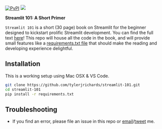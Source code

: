
[![PyPI](https://img.shields.io/pypi/v/streamlit-kickoff-cli)](https://pypi.org/project/streamlit-kickoff-cli/)
<a href="https://hits.seeyoufarm.com"><img src="https://hits.seeyoufarm.com/api/count/incr/badge.svg?url=https%3A%2F%2Fgithub.com%2Farnaudmiribel%2Fstreamlit-kickoff-cli&count_bg=%2379C83D&title_bg=%23555555&icon=&icon_color=%23E7E7E7&title=visits&edge_flat=false"/></a>

**Streamlit 101: A Short Primer**

`Streamlit 101` is a short (30 page) book on Streamlit for the beginner designed to kickstart prolific Streamlit development. You can find the full text [here]()! This repo will house all the code in the book, and will provide small features like a [requirements.txt file]() that should make the reading and developing experience delightful.


## Installation

This is a working setup using Mac OSX & VS Code.

```bash
git clone https://github.com/tylerjrichards/streamlit-101.git
cd streamlit-101
pip install -r requirements.txt
```


## Troubleshooting

- If you find an error, please file an issue in this repo or [email](mailto:tylerjrichards@gmail.com)/[tweet](https://twitter.com/tylerjrichards) me.
